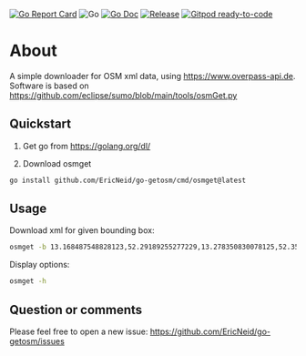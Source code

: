<!--
SPDX-FileCopyrightText: 2021 Eric Neidhardt
SPDX-License-Identifier: CC-BY-4.0
-->
<!-- markdownlint-disable MD041-->
[![Go Report Card](https://goreportcard.com/badge/github.com/EricNeid/go-getosm?style=flat-square)](https://goreportcard.com/report/github.com/EricNeid/go-getosm)
![Go](https://github.com/EricNeid/go-getosm/workflows/Go/badge.svg)
[![Go Doc](https://img.shields.io/badge/godoc-reference-blue.svg?style=flat-square)](http://godoc.org/github.com/EricNeid/go-getosm)
[![Release](https://img.shields.io/github/release/EricNeid/go-getosm.svg?style=flat-square)](https://github.com/EricNeid/go-getosm/releases/latest)
[![Gitpod ready-to-code](https://img.shields.io/badge/Gitpod-ready--to--code-blue?logo=gitpod)](https://gitpod.io/#https://github.com/EricNeid/go-getosm)

# About

A simple downloader for OSM xml data, using <https://www.overpass-api.de>.
Software is based on <https://github.com/eclipse/sumo/blob/main/tools/osmGet.py>

## Quickstart

1. Get go from <https://golang.org/dl/>

2. Download osmget

```bash
go install github.com/EricNeid/go-getosm/cmd/osmget@latest
```

## Usage

Download xml for given bounding box:

```bash
osmget -b 13.168487548828123,52.29189255277229,13.278350830078125,52.35211857272093
```

Display options:

```bash
osmget -h
```

## Question or comments

Please feel free to open a new issue:
<https://github.com/EricNeid/go-getosm/issues>
